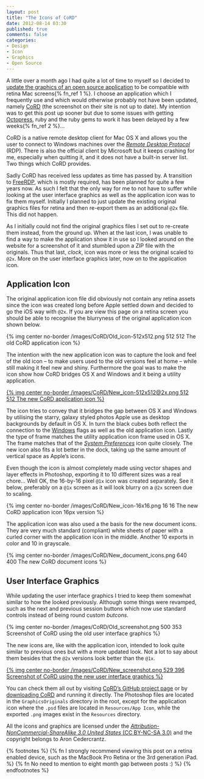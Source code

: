 ```yaml
---
layout: post
title: "The Icons of CoRD"
date: 2012-08-14 03:30
published: true
comments: false
categories: 
- Design
- Icon
- Graphics
- Open Source
---
```

A little over a month ago I had quite a lot of time to myself so I decided to [update the graphics of an open source application](https://github.com/dorianj/CoRD/pull/17) to be compatible with retina Mac screens{% fn_ref 1 %}. I choose an application which I  frequently use and which would otherwise probably not have been updated, namely [CoRD](http://cord.sourceforge.net) (the screenshot on their site is not up to date). My intention was to get this post up sooner but due to some issues with getting [Octopress](http://octopress.org/), ruby and the ruby gems to work it has been delayed by a few weeks{% fn_ref 2 %}…

CoRD is a native remote desktop client for Mac OS X and allows you the user to connect to Windows machines over the _[Remote Desktop Protocol](http://en.wikipedia.org/wiki/Remote_Desktop_Protocol)_ (RDP). There is also the official client by Microsoft but it keeps crashing for me, especially when quitting it, and it does not have a built-in server list. Two things which CoRD provides.

Sadly CoRD has received less updates as time has passed by. A transition to [FreeRDP](http://www.freerdp.com), which is mostly required, has been planned for quite a few years now. As such I felt that the only way for me to not have to suffer while looking at the user interface graphics as well as the application icon was to fix them myself. Initially I planned to just update the existing original graphics files for retina and then re-export them as an additional `@2x` file. This did not happen.

As I initially could not find the original graphics files I set out to re-create them instead, from the ground up. When at the last icon, I was unable to find a way to make the application show it in use so I looked around on the website for a screenshot of it and stumbled upon a ZIP file with the originals. Thus that last, _clock_, icon was more or less the original scaled to `@2x`. More on the user interface graphics later, now on to the application icon.

## Application Icon
The original application icon file did obviously not contain any retina assets since the icon was created long before Apple settled down and decided to go the iOS way with `@2x`. If you are view this page on a retina screen you should be able to recognise the blurryness of the original application icon shown below.

{% img center no-border /images/CoRD/Old_icon-512x512.png 512 512 The old CoRD application icon %}

The intention with the new application icon was to capture the look and feel of the old icon – to make users used to the old versions feel at home – while still making it feel new and shiny. Furthermore the goal was to make the icon show how CoRD bridges OS X and Windows and it being a utility application.

[{% img center no-border /images/CoRD/New_icon-512x512@2x.png  512 512 The new CoRD application icon %}](/images/CoRD/New_icon-512x512@2x.png)

The icon tries to convey that it bridges the gap between OS X and Windows by utilising the starry, galaxy styled photos Apple use as desktop backgrounds by default in OS X. In turn the black cubes both reflect the connection to the [Windows](http://www.microsoft.com/presspass/images/gallery/logos/web/Windows7_v_Web.jpg) flags as well as the old application icon. Lastly the type of frame matches the utility application icon frame used in OS X. The frame matches that of the _[System Preferences](http://upload.wikimedia.org/wikipedia/en/2/23/System_Preferences_icon.png)_ icon quite closely. The new icon also fits a lot better in the dock, taking up the same amount of vertical space as Apple’s icons.

Even though the icon is almost completely made using vector shapes and layer effects in Photoshop, exporting it to 10 different sizes was a real chore… Well OK, the 16-by-16 pixel `@1x` icon was created separately. See it below, preferably on a `@1x` screen as it will look blurry on a `@2x` screen due to scaling.

{% img center no-border /images/CoRD/New_icon-16x16.png 16 16 The new CoRD application icon 16px version %}

The application icon was also used a the basis for the new document icons. They are very much standard (compliant) white sheets of paper with a curled corner with the application icon in the middle. Another 10 exports in color and 10 in grayscale.

{% img center no-border /images/CoRD/New_document_icons.png 640 400 The new CoRD document icons %}

## User Interface Graphics
While updating the user interface graphics I tried to keep them somewhat similar to how the looked previously. Although some things were revamped, such as the next and previous session buttons which now use standard controls instead of being round custom _butcons_. 

{% img center no-border /images/CoRD/Old_screenshot.png 500 353 Screenshot of CoRD using the old user interface graphics %}

The new icons are, like with the application icon, intended to look quite similar to previous ones but with a more updated look. Not a lot to say about them besides that the `@2x` versions look better than the `@1x`.

[{% img center no-border /images/CoRD/New_screenshot.png 529 396 Screenshot of CoRD using the new user interface graphics %}](/images/CoRD/New_screenshot.png)

You can check them all out by visiting [CoRD’s GitHub project page](https://github.com/dorianj/CoRD) or by [downloading CoRD](http://cord.sourceforge.net) and running it directly. The Photoshop files are located in the `GraphicsOriginals` directory in the root, except for the application icon where the `.psd` files are located in `Resources/App Icon`, while the exported `.png` images exist in the `Resources` directory.

All the icons and graphics are licensed under the [_Attribution-NonCommercial-ShareAlike 3.0 United States_ (CC BY-NC-SA 3.0)](http://creativecommons.org/licenses/by-nc-sa/3.0/us/) and the copyright belongs to Aron Cedercrantz.

{% footnotes %}
	{% fn I strongly recommend viewing this post on a retina enabled device, such as the MacBook Pro Retina or the 3rd generation iPad. %}
	{% fn No need to mention to eight month gap between posts :) %}
{% endfootnotes %}
 

